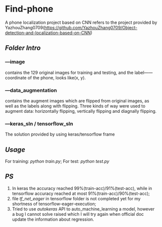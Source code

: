 # Find-phone
A phone localization project based on CNN
refers to the project provided by YazhouZhang0709(https://github.com/YazhouZhang0709/Object-detection-and-localization-based-on-CNN)

## ***Folder Intro***
### —image
contains the 129 original images for training and testing, and the label——coordinate of the phone, looks like(x, y).

### —data_augmentation
contains the augment images which are flipped from original images, as well as the labels along with flipping. Three kinds of way were used to augment data: horizontally flipping, vertically flipping and diagnally flipping.

### —keras_sln / tensorflow_sln
The solution provided by using keras/tensorflow frame


## ***Usage***
For training: *python train.py*; 
For test: *python test.py*

## ***PS***
1. In keras the accuracy reached 99%(train-acc)/91%(test-acc), while in tensorflow accuracy reached at most 91%(train-acc)/90%(test-acc);
2. file *tf_net_eager* in tensorflow folder is not completed yet for my shortness of tensorflow-eager-execution;
3. Tried to use *autokeras* API to auto_machine_learning a model, however a bug I cannot solve raised which I will try again when official doc update the information about regression.
